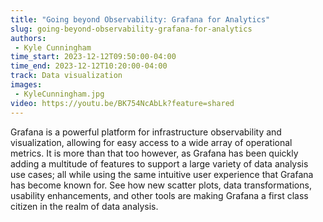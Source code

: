```yaml
---
title: "Going beyond Observability: Grafana for Analytics"
slug: going-beyond-observability-grafana-for-analytics
authors:
 - Kyle Cunningham
time_start: 2023-12-12T09:50:00-04:00
time_end: 2023-12-12T10:20:00-04:00
track: Data visualization
images:
 - KyleCunningham.jpg
video: https://youtu.be/BK754NcAbLk?feature=shared
---
```


Grafana is a powerful platform for infrastructure observability and visualization, allowing for easy access to a wide array of operational metrics. It is more than that too however, as Grafana has been quickly adding a multitude of features to support a large variety of data analysis use cases; all while using the same intuitive user experience that Grafana has become known for. See how new scatter plots, data transformations, usability enhancements, and other tools are making Grafana a first class citizen in the realm of data analysis.